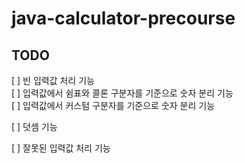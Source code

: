 # java-calculator-precourse

## TODO
[ ] 빈 입력값 처리 기능  
[ ] 입력값에서 쉼표와 콜론 구분자를 기준으로 숫자 분리 기능  
[ ] 입력값에서 커스텀 구분자를 기준으로 숫자 분리 기능   

[ ] 덧셈 기능  

[ ] 잘못된 입력값 처리 기능  